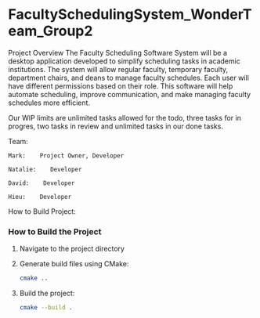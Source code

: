 # FacultySchedulingSystem_WonderTeam_Group2

Project Overview
The Faculty Scheduling Software System will be a desktop application developed to simplify scheduling tasks in academic institutions. The system will allow regular faculty, temporary faculty, department chairs, and deans to manage faculty schedules. Each user will have different permissions based on their role. This software will help automate scheduling, improve communication, and make managing faculty schedules more efficient.

Our WIP limits are unlimited tasks allowed for the todo, three tasks for in progres, two tasks in review and unlimited tasks in our done tasks. 

Team: 
    
    Mark:    Project Owner, Developer

    Natalie:    Developer

    David:    Developer
    
    Hieu:    Developer

How to Build Project:

### How to Build the Project

1. Navigate to the project directory
   
3. Generate build files using CMake:
    ```bash
    cmake ..
    ```
4. Build the project:
    ```bash
    cmake --build .
    ```
